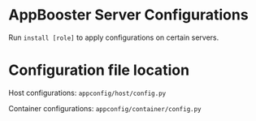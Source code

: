 # AppBooster Server Configurations

Run ```install [role]``` to apply configurations on certain servers.

# Configuration file location

Host configurations: ```appconfig/host/config.py```

Container configurations: ```appconfig/container/config.py```
